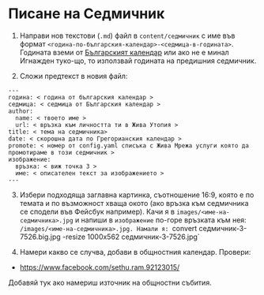 # Писане на Седмичник

1. Направи нов текстови (`.md`) файл в `content/седмичник` с име във формат `<година-по-българския-календар>-<седмица-в-годината>`. Годината вземи от [Българският календар](https://bgkalendar.com/?lang=bg) или ако не е минал Игнажден туко-що, то използвай годината на предишния седмичник.

2. Сложи предтекст в новия файл:

```
---
година: < година от българския календар >
седмица: < седмица от Българския календар >
author: 
  name: < твоето име >
  url: < връзка към личността ти в Жива Утопия >
title: < тема на седмичника>
date: < скорошна дата по Грегорианския календар >
promote: < номер от config.yaml списъка с Жива Мрежа услуги която да промотираме в този седмичник >
изображение: 
  връзка: < виж точка 3 >
  име: < описателен текст за изображението >
---
```

3. Избери подходяща заглавна картинка, съотношение 16:9, която е по темата и по възможност хваща окото (ако връзка към седмичника се сподели във Фейсбук например). Качи я в `images/<име-на-седмичника>.jpg` и напиши в `изображение` по-горе връзката към нея: `/images/<име-на-седмичника>.jpg. Намали я: `convert седмичник-3-7526.big.jpg -resize 1000x562 седмичник-3-7526.jpg`

4. Намери какво се случва, добави в общностния календар. Провери:
- https://www.facebook.com/sethu.ram.92123015/

Добавяй тук ако намериш източник на общностни събития.
